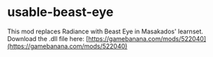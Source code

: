 #  usable-beast-eye
This mod replaces Radiance with Beast Eye in Masakados' learnset.  
Download the .dll file here: [https://gamebanana.com/mods/522040](https://gamebanana.com/mods/522040)
